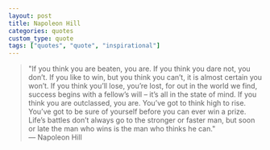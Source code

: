 ```yaml
---
layout: post
title: Napoleon Hill
categories: quotes
custom_type: quote
tags: ["quotes", "quote", "inspirational"]
---
```

> "If you think you are beaten, you are. If you think you dare not, you don’t. If you like to win, but you think you can’t, it is almost certain you won’t. If you think you’ll lose, you’re lost, for out in the world we find, success begins with a fellow’s will – it’s all in the state of mind. If you think you are outclassed, you are. You’ve got to think high to rise. You’ve got to be sure of yourself before you can ever win a prize. Life’s battles don’t always go to the stronger or faster man, but soon or late the man who wins is the man who thinks he can." <br> — Napoleon Hill